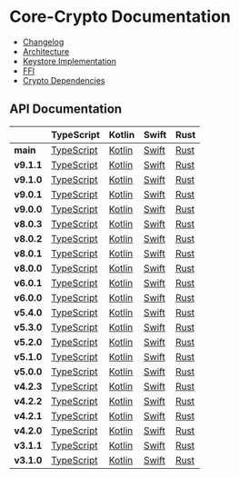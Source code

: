# Core-Crypto Documentation

- [Changelog](./CHANGELOG.md)
- [Architecture](./ARCHITECTURE.md)
- [Keystore Implementation](./KEYSTORE_IMPLEMENTATION.md)
- [FFI](./FFI.md)
- [Crypto Dependencies](./CRYPTO_DEPENDENCIES.md)

## API Documentation

<!-- If you want to try to deploy docs for an old tag, go to
https://github.com/wireapp/core-crypto/actions/workflows/docs.yml, click "run workflow" and provide the tag number as
input, and confirm by "run workflow" below the input. Note that deployment depends on successfully building all docs. -->

<!-- Apparently, markdown doesn't support comments inside a table, so this needs to remain here. -->

<!-- For convencience to copy and replace x.x.x when adding a new row. -->

<!-- | **vx.x.x** | [TypeScript](./vx.x.x/typescript)                          | [Kotlin](./vx.x.x/kotlin/)                              | [Swift](./vx.x.x/swift)                          | [Rust](./vx.x.x/rust/core_crypto)      | -->

|            | TypeScript                                                 | Kotlin                                                  | Swift                                            | Rust                                   |
| ---------- | ---------------------------------------------------------- | ------------------------------------------------------- | ------------------------------------------------ | -------------------------------------- |
| **main**   | [TypeScript](./main/typescript/)                           | [Kotlin](./main/kotlin/)                                | [Swift](./main/swift/)                           | [Rust](./main/rust/core_crypto/)       |
| **v9.1.1** | [TypeScript](./v9.1.1/typescript)                          | [Kotlin](./v9.1.1/kotlin/)                              | [Swift](./v9.1.1/swift)                          | [Rust](./v9.1.1/rust/core_crypto)      |
| **v9.1.0** | [TypeScript](./v9.1.0/typescript)                          | [Kotlin](./v9.1.0/kotlin/)                              | [Swift](./v9.1.0/swift)                          | [Rust](./v9.1.0/rust/core_crypto)      |
| **v9.0.1** | [TypeScript](./v9.0.1/typescript)                          | [Kotlin](./v9.0.1/kotlin/)                              | [Swift](./v9.0.1/swift)                          | [Rust](./v9.0.1/rust/core_crypto)      |
| **v9.0.0** | [TypeScript](./v9.0.0/typescript)                          | [Kotlin](./v9.0.0/kotlin/)                              | [Swift](./v9.0.0/swift)                          | [Rust](./v9.0.0/rust/core_crypto)      |
| **v8.0.3** | [TypeScript](./v8.0.3/typescript)                          | [Kotlin](./v8.0.3/kotlin/)                              | [Swift](./v8.0.3/swift)                          | [Rust](./v8.0.3/rust/core_crypto)      |
| **v8.0.2** | [TypeScript](./v8.0.2/typescript)                          | [Kotlin](./v8.0.2/kotlin/)                              | [Swift](./v8.0.2/swift)                          | [Rust](./v8.0.2/rust/core_crypto)      |
| **v8.0.1** | [TypeScript](./v8.0.1/typescript)                          | [Kotlin](./v8.0.1/kotlin/)                              | [Swift](./v8.0.1/swift)                          | [Rust](./v8.0.1/rust/core_crypto)      |
| **v8.0.0** | [TypeScript](./v8.0.0/typescript-docs)                     | [Kotlin](./v8.0.0/kotlin-docs/)                         | [Swift](./v8.0.0/swift-docs)                     | [Rust](./v8.0.0/rust-docs/core_crypto) |
| **v6.0.1** | [TypeScript](./v6.0.1/core_crypto_ffi/bindings/typescript) | [Kotlin](./v6.0.1/core_crypto_ffi/bindings/kotlin/html) | [Swift](./v6.0.1/core_crypto_ffi/bindings/swift) | [Rust](./v6.0.1/core_crypto)           |
| **v6.0.0** | [TypeScript](./v6.0.0/core_crypto_ffi/bindings/typescript) | [Kotlin](./v6.0.0/core_crypto_ffi/bindings/kotlin/html) | [Swift](./v6.0.0/core_crypto_ffi/bindings/swift) | [Rust](./v6.0.0/core_crypto)           |
| **v5.4.0** | [TypeScript](./v5.4.0/core_crypto_ffi/bindings/typescript) | [Kotlin](./v5.4.0/core_crypto_ffi/bindings/kotlin/html) | [Swift](./v5.4.0/core_crypto_ffi/bindings/swift) | [Rust](./v5.4.0/core_crypto)           |
| **v5.3.0** | [TypeScript](./v5.3.0/core_crypto_ffi/bindings/typescript) | [Kotlin](./v5.3.0/core_crypto_ffi/bindings/kotlin/html) | [Swift](./v5.3.0/core_crypto_ffi/bindings/swift) | [Rust](./v5.3.0/core_crypto)           |
| **v5.2.0** | [TypeScript](./v5.2.0/core_crypto_ffi/bindings/typescript) | [Kotlin](./v5.2.0/core_crypto_ffi/bindings/kotlin/html) | [Swift](./v5.2.0/core_crypto_ffi/bindings/swift) | [Rust](./v5.2.0/core_crypto)           |
| **v5.1.0** | [TypeScript](./v5.1.0/core_crypto_ffi/bindings/typescript) | [Kotlin](./v5.1.0/core_crypto_ffi/bindings/kotlin/html) | [Swift](./v5.1.0/core_crypto_ffi/bindings/swift) | [Rust](./v5.1.0/core_crypto)           |
| **v5.0.0** | [TypeScript](./v5.0.0/core_crypto_ffi/bindings/typescript) | [Kotlin](./v5.0.0/core_crypto_ffi/bindings/kotlin/html) | [Swift](./v5.0.0/core_crypto_ffi/bindings/swift) | [Rust](./v5.0.0/core_crypto)           |
| **v4.2.3** | [TypeScript](./v4.2.3/core_crypto_ffi/bindings/typescript) | [Kotlin](./v4.2.3/core_crypto_ffi/bindings/kotlin/html) | [Swift](./v4.2.3/core_crypto_ffi/bindings/swift) | [Rust](./v4.2.3/core_crypto)           |
| **v4.2.2** | [TypeScript](./v4.2.2/core_crypto_ffi/bindings/typescript) | [Kotlin](./v4.2.2/core_crypto_ffi/bindings/kotlin/html) | [Swift](./v4.2.2/core_crypto_ffi/bindings/swift) | [Rust](./v4.2.2/core_crypto)           |
| **v4.2.1** | [TypeScript](./v4.2.1/core_crypto_ffi/bindings/typescript) | [Kotlin](./v4.2.1/core_crypto_ffi/bindings/kotlin/html) | [Swift](./v4.2.1/core_crypto_ffi/bindings/swift) | [Rust](./v4.2.1/core_crypto)           |
| **v4.2.0** | [TypeScript](./v4.2.0/core_crypto_ffi/bindings/typescript) | [Kotlin](./v4.2.0/core_crypto_ffi/bindings/kotlin/html) | [Swift](./v4.2.0/core_crypto_ffi/bindings/swift) | [Rust](./v4.2.0/core_crypto)           |
| **v3.1.1** | [TypeScript](./v3.1.1/core_crypto_ffi/bindings/typescript) | [Kotlin](./v3.1.1/core_crypto_ffi/bindings/kotlin)      | [Swift](./v3.1.1/core_crypto_ffi/bindings/swift) | [Rust](./v3.1.1/core_crypto)           |
| **v3.1.0** | [TypeScript](./v3.1.0/core_crypto_ffi/bindings/typescript) | [Kotlin](./v3.1.0/core_crypto_ffi/bindings/kotlin)      | [Swift](./v3.1.0/core_crypto_ffi/bindings/swift) | [Rust](./v3.1.0/core_crypto)           |
